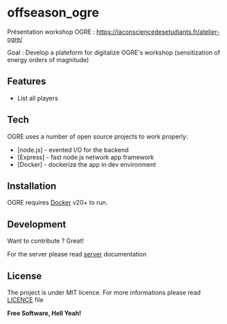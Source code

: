 # offseason_ogre

Présentation workshop OGRE : https://laconsciencedesetudiants.fr/atelier-ogre/

Goal : Develop a plateform for digitalize OGRE's workshop (sensitization of energy orders of magnitude)

## Features

- List all players

## Tech

OGRE uses a number of open source projects to work properly:

- [node.js] - evented I/O for the backend
- [Express] - fast node.js network app framework
- [Docker] - dockerize the app in  dev environment

## Installation

OGRE requires [Docker](https://www.docker.com/) v20+ to run.

## Development

Want to contribute ? Great!

For the server please read [server](https://github.com/dataforgoodfr/offseason_ogre/blob/develop/server/README.md) documentation


## License

The project is under MIT licence. For more informations please read [LICENCE](https://github.com/dataforgoodfr/offseason_ogre/blob/develop/LICENSE) file

**Free Software, Hell Yeah!**
